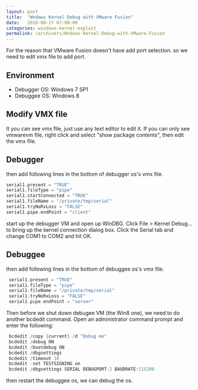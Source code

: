 ```yaml
---
layout: post
title:  "Wndows Kernel Debug with VMware Fusion"
date:   2018-08-17 07:00:00
categories: windows-kernel-exploit
permalink: /archivers/Wndows-Kernel-Debug-with-VMware-Fusion
---
```


For the reason that VMware Fusion doesn't have add port selection. so we need to edit vmx file to add port.

## Environment
- Debugger OS: Windows 7 SP1
- Debuggee OS: Windows 8

## Modify VMX file
It you can see vmx file, just use any text editor to edit it.
If you can only see vmwarevm file, right click and select "show package contents", then edit the vmx file.

## Debugger
then add following lines in the bottom of debugger os's vmx file.

 ```C
 serial1.present = "TRUE"
 serial1.fileType = "pipe"
 serial1.startConnected = "TRUE"
 serial1.fileName = "/private/tmp/serial"
 serial1.tryNoRxLoss = "FALSE"
 serial1.pipe.endPoint = "client"
 ```

start up the debugger VM and open up WinDBG. Click File > Kernel Debug… to bring up the kernel connection dialog box. Click the Serial tab and change COM1 to COM2 and hit OK. 

## Debuggee
then add following lines in the bottom of debuggee os's vmx file.

```C
 serial1.present = "TRUE"
 serial1.fileType = "pipe"
 serial1.fileName = "/private/tmp/serial"
 serial1.tryNoRxLoss = "FALSE"
 serial1.pipe.endPoint = "server"
```

Then before we shut down debugee VM (the Win8 one), we need to do another bcdedit command. Open an administrator command prompt and enter the following:
```C
 bcdedit /copy {current} /d "Debug me"
 bcdedit /debug ON
 bcdedit /bootdebug ON
 bcdedit /dbgsettings
 bcdedit /timeout 10
 bcdedit -set TESTSIGNING on
 bcdedit /dbgsettings SERIAL DEBUGPORT:2 BAUDRATE:115200
```

then restart the debuggee os, we can debug the os.
